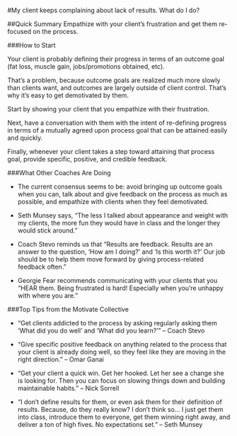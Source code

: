 
#My client keeps complaining about lack of results. What do I do?

##Quick Summary
Empathize with your client’s frustration and get them re-focused on the process.

###How to Start

Your client is probably defining their progress in terms of an outcome goal (fat loss, muscle gain, jobs/promotions obtained, etc).

That’s a problem, because outcome goals are realized much more slowly than clients want, and outcomes are largely outside of client control. That’s why it’s easy to get demotivated by them.

Start by showing your client that you empathize with their frustration.

Next, have a conversation with them with the intent of re-defining progress in terms of a mutually agreed upon process goal that can be attained easily and quickly.

Finally, whenever your client takes a step toward attaining that process goal, provide specific, positive, and credible feedback.

###What Other Coaches Are Doing

* The current consensus seems to be: avoid bringing up outcome goals when you can, talk about and give feedback on the process as much as possible, and empathize with clients when they feel demotivated. 

* Seth Munsey says, “The less I talked about appearance and weight with my clients, the more fun they would have in class and the longer they would stick around.” 

* Coach Stevo reminds us that “Results are feedback. Results are an answer to the question, ‘How am I doing?’ and ‘Is this worth it?’ Our job should be to help them move forward by giving process-related feedback often.” 

* Georgie Fear recommends communicating with your clients that you “HEAR them. Being frustrated is hard! Especially when you’re unhappy with where you are.”

###Top Tips from the Motivate Collective

* “Get clients addicted to the process by asking regularly asking them ‘What did you do well’ and ‘What did you learn?’” – Coach Stevo

* “Give specific positive feedback on anything related to the process that your client is already doing well, so they feel like they are moving in the right direction.” – Omar Ganai

* “Get your client a quick win. Get her hooked. Let her see a change she is looking for. Then you can focus on slowing things down and building maintainable habits.” – Nick Sorrell

* “I don’t define results for them, or even ask them for their definition of results. Because, do they really know? I don’t think so… I just get them into class, introduce them to everyone, get them winning right away, and deliver a ton of high fives. No expectations set.” – Seth Munsey

